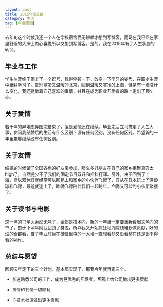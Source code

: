 ```yaml
---
layout: post
title: 2015年度总结
category: 生活
tag: [年度回顾]
---
```


去年的这个时候我还一个人在学校宿舍百无聊赖才想到写博客，而现在我已经在家里舒服的大床上内心喜悦所以又想到写博客。是的，我在2015年有了人生状态的转变。

## 毕业与工作

学生生涯终于画上了一个逗号，我得停顿一下，改变一下学习的姿势，在职业生涯中继续学习了。告别寒冷又温暖的北京，回到温暖又寒冷的上海，但是有一点没什么变化，我还是做着自己喜欢的事情，并且在成为职业开发者的路上走出了第N步。

<!--break-->

## 关于爱情

若干年的异地恋异国恋结束了，但是爱情还在继续。毕业之后立马搞定了人生大事，你问我结婚后的生活有什么区别？没有任何区别，没有任何区别。希望新的一年里能够继续没有任何区别。

## 关于友情

结婚的时候请了全国各地的好友来参加，那么多好朋友在自己的家乡相聚真的太high了，自然是少不了我们的固定节目双升和插科打诨。另外，由于回到了上海，所以双休日就经常可以回昆山和家乡的小伙伴飞起了，自从在日本玩上了保龄球和飞镖，最近就迷上了，昨晚飞镖陪伴我们一起跨年，今晚又可以约小伙伴聚餐了。

## 关于读书与电影

这一年的书单太索然无味了，全部是技术向，新的一年里一定要重新看起文学向的书了。由于下半年阿豆回到了身边，所以我又开始疯狂地为院线电影做贡献，好的烂的全都看，苦了毕业时候在硬盘里屯的一大堆一直想看却又没看现在还是舍不得看的神作。

## 总结与愿望

回顾去年定下的三个计划，基本都实现了，那我今年就再定三个。

- 加速熟悉公司的工作，成为更优秀的开发者，客观上给公司做出更多贡献

- 爱情和友情一切顺利

- 向技术社区做出更多贡献